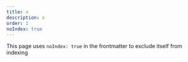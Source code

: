```yaml
---
title: x
description: x
order: 1
noIndex: true
---
```


This page uses `noIndex: true` in the frontmatter to exclude itself from indexing